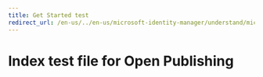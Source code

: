 ```yaml
---
title: Get Started test
redirect_url: /en-us/../en-us/microsoft-identity-manager/understand/microsoft-identity-manager-2016
---
```




# Index test file for Open Publishing
